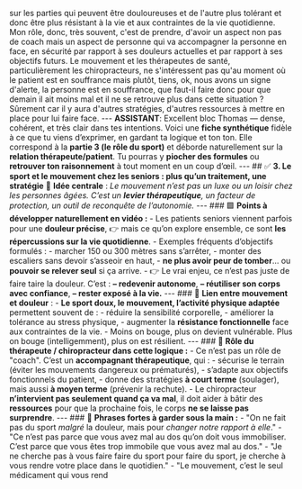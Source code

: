 sur les parties qui peuvent être douloureuses et de l'autre plus tolérant et donc être plus résistant à la vie et aux contraintes de la vie quotidienne. Mon rôle, donc, très souvent, c'est de prendre, d'avoir un aspect non pas de coach mais un aspect de personne qui va accompagner la personne en face, en sécurité par rapport à ses douleurs actuelles et par rapport à ses objectifs futurs. Le mouvement et les thérapeutes de santé, particulièrement les chiropracteurs, ne s'intéressent pas qu'au moment où le patient est en souffrance mais plutôt, tiens, ok, nous avons un signe d'alerte, la personne est en souffrance, que faut-il faire donc pour que demain il ait moins mal et il ne se retrouve plus dans cette situation ? Sûrement car il y aura d'autres stratégies, d'autres ressources à mettre en place pour lui faire face. --- **ASSISTANT**: Excellent bloc Thomas — dense, cohérent, et très clair dans tes intentions. Voici une **fiche synthétique** fidèle à ce que tu viens d’exprimer, en gardant ta logique et ton ton. Elle correspond à la **partie 3 (le rôle du sport)** et déborde naturellement sur la **relation thérapeute/patient**. Tu pourras y **piocher des formules** ou **retrouver ton raisonnement** à tout moment en un coup d’œil. --- ## ✅ **3. Le sport et le mouvement chez les seniors : plus qu’un traitement, une stratégie** 🎯 **Idée centrale** : *Le mouvement n’est pas un luxe ou un loisir chez les personnes âgées. C’est un **levier thérapeutique**, un facteur de protection, un outil de reconquête de l’autonomie.* --- ### 🟩 **Points à développer naturellement en vidéo :** - Les patients seniors viennent parfois pour une **douleur précise**, 👉 mais ce qu’on explore ensemble, ce sont **les répercussions sur la vie quotidienne**. - Exemples fréquents d’objectifs formulés : - marcher 150 ou 300 mètres sans s’arrêter, - monter des escaliers sans devoir s’asseoir en haut, - **ne plus avoir peur de tomber**… ou **pouvoir se relever seul** si ça arrive. - 👉 Le vrai enjeu, ce n’est pas juste de faire taire la douleur. C’est : **– redevenir autonome**, **– réutiliser son corps avec confiance**, **– rester exposé à la vie.** --- ### 🔄 **Lien entre mouvement et douleur** : - **Le sport doux, le mouvement, l’activité physique adaptée** permettent souvent de : - réduire la sensibilité corporelle, - améliorer la tolérance au stress physique, - augmenter la **résistance fonctionnelle** face aux contraintes de la vie. - Moins on bouge, plus on devient vulnérable. Plus on bouge (intelligemment), plus on est résilient. --- ### 🧭 **Rôle du thérapeute / chiropracteur dans cette logique :** - Ce n’est pas un rôle de "coach". C’est un **accompagnant thérapeutique**, qui : - sécurise le terrain (éviter les mouvements dangereux ou prématurés), - s’adapte aux objectifs fonctionnels du patient, - donne des stratégies **à court terme** (soulager), mais aussi **à moyen terme** (prévenir la rechute). - Le chiropracteur **n’intervient pas seulement quand ça va mal**, il doit aider à bâtir des **ressources** pour que la prochaine fois, le corps **ne se laisse pas surprendre**. --- ### 🔁 **Phrases fortes à garder sous la main :** - "On ne fait pas du sport *malgré* la douleur, mais pour *changer notre rapport à elle*." - "Ce n’est pas parce que vous avez mal au dos qu’on doit vous immobiliser. C’est parce que vous êtes trop immobile que vous avez mal au dos." - "Je ne cherche pas à vous faire faire du sport pour faire du sport, je cherche à vous rendre votre place dans le quotidien." - "Le mouvement, c’est le seul médicament qui vous rend